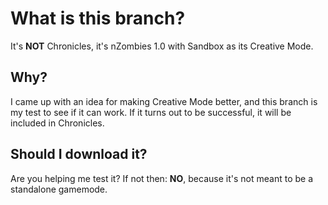 # What is this branch?
It's **NOT** Chronicles, it's nZombies 1.0 with Sandbox as its Creative Mode.

## Why?
I came up with an idea for making Creative Mode better, and this branch is my test to see if it can work. 
If it turns out to be successful, it will be included in Chronicles.

## Should I download it?
Are you helping me test it? If not then: **NO**, because it's not meant to be a standalone gamemode.